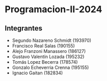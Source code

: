 # Programacion-II-2024

## Integrantes
- Segundo Nazareno Schmidt (193970)
- Francisco Real Salas (190155)
- Alejo Franzoni Manassero (186127)
- Gustavo Valentín Lozada (195232)
- Tomás Lopez Becerra (178574)
- Gonzalo Echeverria Crenna (195155)
- Ignacio Gaitan (182834)